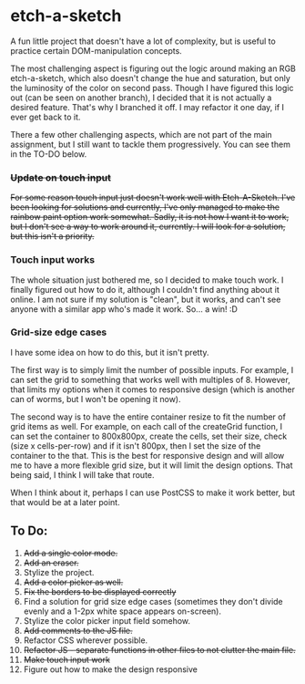 # etch-a-sketch

A fun little project that doesn't have a lot of complexity, but is useful to practice certain DOM-manipulation concepts.

The most challenging aspect is figuring out the logic around making an RGB etch-a-sketch, which also doesn't change the hue and saturation, but only the luminosity of the color on second pass. Though I have figured this logic out (can be seen on another branch), I decided that it is not actually a desired feature. That's why I branched it off. I may refactor it one day, if I ever get back to it.

There a few other challenging aspects, which are not part of the main assignment, but I still want to tackle them progressively. You can see them in the TO-DO below.

### ~~Update on touch input~~

~~For some reason touch input just doesn't work well with Etch-A-Sketch. I've been looking for solutions and currently, I've only managed to make the rainbow paint option work somewhat. Sadly, it is not how I want it to work, but I don't see a way to work around it, currently. I will look for a solution, but this isn't a priority.~~

### Touch input works

The whole situation just bothered me, so I decided to make touch work. I finally figured out how to do it, although I couldn't find anything about it online. I am not sure if my solution is "clean", but it works, and can't see anyone with a similar app who's made it work. So... a win! :D

### Grid-size edge cases

I have some idea on how to do this, but it isn't pretty.

The first way is to simply limit the number of possible inputs. For example, I can set the grid to something that works well with multiples of 8. However, that limits my options when it comes to responsive design (which is another can of worms, but I won't be opening it now).

The second way is to have the entire container resize to fit the number of grid items as well. For example, on each call of the createGrid function, I can set the container to 800x800px, create the cells, set their size, check (size x cells-per-row) and if it isn't 800px, then I set the size of the container to the that. This is the best for responsive design and will allow me to have a more flexible grid size, but it will limit the design options. That being said, I think I will take that route.

When I think about it, perhaps I can use PostCSS to make it work better, but that would be at a later point.

## To Do:

1. ~~Add a single color mode.~~
2. ~~Add an eraser.~~
3. Stylize the project.
4. ~~Add a color picker as well.~~
5. ~~Fix the borders to be displayed correctly~~
6. Find a solution for grid size edge cases (sometimes they don't divide evenly and a 1-2px white space appears on-screen).
7. Stylize the color picker input field somehow.
8. ~~Add comments to the JS file.~~
9. Refactor CSS wherever possible.
10. ~~Refactor JS - separate functions in other files to not clutter the main file.~~
11. ~~Make touch input work~~
12. Figure out how to make the design responsive
